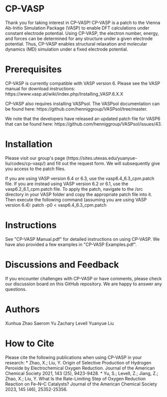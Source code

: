 # CP-VASP
<p>Thank you for taking interest in CP-VASP! CP-VASP is a patch to the Vienna Ab-Initio Simulation Package (VASP) to enable DFT calculations under constant electrode potential. Using CP-VASP, the electron number, energy, and forces can be determined for any structure under a given electrode potential. Thus, CP-VASP enables structural relaxation and molecular dynamics (MD) simulation under a fixed electrode potential.</p>

# Prerequisites
<p>CP-VASP is currently compatible with VASP version 6. Please see the VASP manual for download instructions:  
    https://www.vasp.at/wiki/index.php/Installing_VASP.6.X.X</p>

<p>CP-VASP also requires installing VASPsol. The VASPsol documentation can be found here:  
    https://github.com/henniggroup/VASPsol/tree/master.</p>

<p>We note that the developers have released an updated patch file for VASP6 that can be found here:  
    https://github.com/henniggroup/VASPsol/issues/43.</p>

# Installation
<p>Please visit our group's page (https://sites.utexas.edu/yuanyue-liu/codes/cp-vasp/) and fill out the request form. We will subsequently give you access to the patch files.</p>

<p>If you are using VASP version 6.4 or 6.3, use the vasp6.4_6.3_cpm.patch file. If you are instead using VASP version 6.2 or 6.1, use the vasp6.2_6.1_cpm.patch file. To apply the patch, navigate to the /src directory in your VASP folder and copy the appropriate patch file into it. Then execute the following command (assuming you are using VASP version 6.4):  
    patch -p0 < vasp6.4_6.3_cpm.patch </p>

# Instructions
<p>See "CP-VASP Manual.pdf" for detailed instructions on using CP-VASP. We have also provided a few examples in "CP-VASP Examples.pdf".</p>

# Discussions and Feedback
<p>If you encounter challenges with CP-VASP or have comments, please check our discussion board on this GitHub repository. We are happy to answer any questions.</p>

# Authors
<p>Xunhua Zhao  
    Saerom Yu  
    Zachary Levell  
    Yuanyue Liu</p>

# How to Cite
<p>Please cite the following publications when using CP-VASP in your research:
* Zhao, X.; Liu, Y. Origin of Selective Production of Hydrogen Peroxide by Electrochemical Oxygen Reduction. Journal of the American Chemical Society 2021, 143 (25), 9423-9428.
* Yu, S.; Levell, Z.; Jiang, Z.; Zhao, X.; Liu, Y. What Is the Rate-Limiting Step of Oxygen Reduction Reaction on Fe–N–C Catalysts? Journal of the American Chemical Society 2023, 145 (46), 25352-25356.</p>
